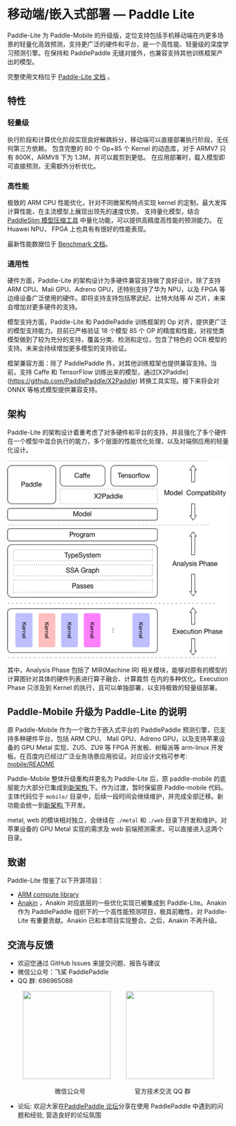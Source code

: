 # 移动端/嵌入式部署 — Paddle Lite

Paddle-Lite 为 Paddle-Mobile 的升级版，定位支持包括手机移动端在内更多场景的轻量化高效预测，支持更广泛的硬件和平台，是一个高性能、轻量级的深度学习预测引擎。在保持和 PaddlePaddle 无缝对接外，也兼容支持其他训练框架产出的模型。

完整使用文档位于 [Paddle-Lite 文档](https://paddlelite.paddlepaddle.org.cn/) 。

## 特性

### 轻量级
执行阶段和计算优化阶段实现良好解耦拆分，移动端可以直接部署执行阶段，无任何第三方依赖。
包含完整的 80 个 Op+85 个 Kernel 的动态库，对于 ARMV7 只有 800K，ARMV8 下为 1.3M，并可以裁剪到更低。
在应用部署时，载入模型即可直接预测，无需额外分析优化。

### 高性能
极致的 ARM CPU 性能优化，针对不同微架构特点实现 kernel 的定制，最大发挥计算性能，在主流模型上展现出领先的速度优势。
支持量化模型，结合[PaddleSlim 模型压缩工具](https://github.com/PaddlePaddle/models/tree/v1.5/PaddleSlim) 中量化功能，可以提供高精度高性能的预测能力。
在 Huawei NPU， FPGA 上也具有有很好的性能表现。

最新性能数据位于 [Benchmark 文档](https://paddle-lite.readthedocs.io/zh/latest/benchmark/benchmark.html)。

### 通用性
硬件方面，Paddle-Lite 的架构设计为多硬件兼容支持做了良好设计。除了支持 ARM CPU、Mali GPU、Adreno GPU，还特别支持了华为 NPU，以及 FPGA 等边缘设备广泛使用的硬件。即将支持支持包括寒武纪、比特大陆等 AI 芯片，未来会增加对更多硬件的支持。

模型支持方面，Paddle-Lite 和 PaddlePaddle 训练框架的 Op 对齐，提供更广泛的模型支持能力。目前已严格验证 18 个模型 85 个 OP 的精度和性能，对视觉类模型做到了较为充分的支持，覆盖分类、检测和定位，包含了特色的 OCR 模型的支持。未来会持续增加更多模型的支持验证。

框架兼容方面：除了 PaddlePaddle 外，对其他训练框架也提供兼容支持。当前，支持 Caffe 和 TensorFlow 训练出来的模型，通过[X2Paddle] (https://github.com/PaddlePaddle/X2Paddle) 转换工具实现。接下来将会对 ONNX 等格式模型提供兼容支持。

## 架构

Paddle-Lite 的架构设计着重考虑了对多硬件和平台的支持，并且强化了多个硬件在一个模型中混合执行的能力，多个层面的性能优化处理，以及对端侧应用的轻量化设计。

![](https://github.com/Superjomn/_tmp_images/raw/master/images/paddle-lite-architecture.png)

其中，Analysis Phase 包括了 MIR(Machine IR) 相关模块，能够对原有的模型的计算图针对具体的硬件列表进行算子融合、计算裁剪 在内的多种优化。Execution Phase 只涉及到 Kernel 的执行，且可以单独部署，以支持极致的轻量级部署。


## Paddle-Mobile 升级为 Paddle-Lite 的说明
原 Paddle-Mobile 作为一个致力于嵌入式平台的 PaddlePaddle 预测引擎，已支持多种硬件平台，包括 ARM CPU、 Mali GPU、Adreno GPU，以及支持苹果设备的 GPU Metal 实现、ZU5、ZU9 等 FPGA 开发板、树莓派等 arm-linux 开发板。在百度内已经过广泛业务场景应用验证。对应设计文档可参考: [mobile/README](https://github.com/PaddlePaddle/Paddle-Lite/blob/develop/README.md)

Paddle-Mobile 整体升级重构并更名为 Paddle-Lite 后，原 paddle-mobile 的底层能力大部分已集成到[新架构 ](https://github.com/PaddlePaddle/Paddle-Lite/tree/develop/lite)下。作为过渡，暂时保留原 Paddle-mobile 代码。 主体代码位于 `mobile/` 目录中，后续一段时间会继续维护，并完成全部迁移。新功能会统一到[新架构 ](https://github.com/PaddlePaddle/Paddle-Lite/tree/develop/lite)下开发。

metal, web 的模块相对独立，会继续在 `./metal` 和 `./web` 目录下开发和维护。对苹果设备的 GPU Metal 实现的需求及 web 前端预测需求，可以直接进入这两个目录。

## 致谢
Paddle-Lite 借鉴了以下开源项目：

- [ARM compute library](https://github.com/ARM-software/ComputeLibrary)
- [Anakin](https://github.com/PaddlePaddle/Anakin) ，Anakin 对应底层的一些优化实现已被集成到 Paddle-Lite。Anakin 作为 PaddlePaddle 组织下的一个高性能预测项目，极具前瞻性，对 Paddle-Lite 有重要贡献。Anakin 已和本项目实现整合。之后，Anakin 不再升级。

##  交流与反馈
* 欢迎您通过 GitHub Issues 来提交问题、报告与建议
* 微信公众号：飞桨 PaddlePaddle
* QQ 群: 696965088

<p align="center"><img width="200" height="200"  src="https://user-images.githubusercontent.com/45189361/64117959-1969de80-cdc9-11e9-84f7-e1c2849a004c.jpeg"/>&#8194;&#8194;&#8194;&#8194;&#8194;<img width="200" height="200" margin="500" src="https://user-images.githubusercontent.com/45189361/64117844-cb54db00-cdc8-11e9-8c08-24bbe594608e.jpeg"/></p>
<p align="center">  &#8194;&#8194;&#8194;微信公众号&#8194;&#8194;&#8194;&#8194;&#8194;&#8194;&#8194;&#8194;&#8194;&#8194;&#8194;&#8194;&#8194;&#8194;&#8194;&#8194;官方技术交流 QQ 群</p>

* 论坛: 欢迎大家在[PaddlePaddle 论坛](https://ai.baidu.com/forum/topic/list/168)分享在使用 PaddlePaddle 中遇到的问题和经验, 营造良好的论坛氛围
